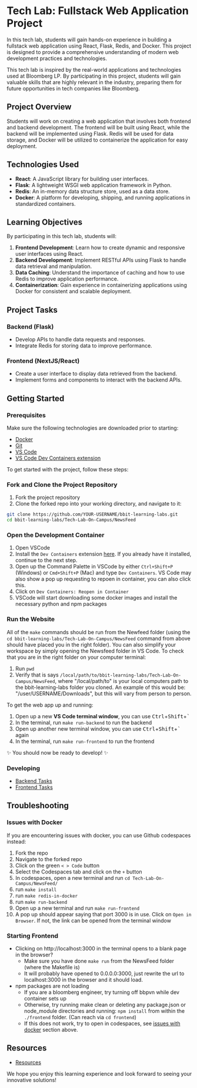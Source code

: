 # Tech Lab: Fullstack Web Application Project

In this tech lab, students will gain hands-on experience in building a fullstack web application using React, Flask, Redis, and Docker. This project is designed to provide a comprehensive understanding of modern web development practices and technologies.

This tech lab is inspired by the real-world applications and technologies used at Bloomberg LP. By participating in this project, students will gain valuable skills that are highly relevant in the industry, preparing them for future opportunities in tech companies like Bloomberg.

## Project Overview

Students will work on creating a web application that involves both frontend and backend development. The frontend will be built using React, while the backend will be implemented using Flask. Redis will be used for data storage, and Docker will be utilized to containerize the application for easy deployment.

## Technologies Used

- **React**: A JavaScript library for building user interfaces.
- **Flask**: A lightweight WSGI web application framework in Python.
- **Redis**: An in-memory data structure store, used as a data store.
- **Docker**: A platform for developing, shipping, and running applications in standardized containers.

## Learning Objectives

By participating in this tech lab, students will:

1. **Frontend Development**: Learn how to create dynamic and responsive user interfaces using React.
2. **Backend Development**: Implement RESTful APIs using Flask to handle data retrieval and manipulation.
3. **Data Caching**: Understand the importance of caching and how to use Redis to improve application performance.
4. **Containerization**: Gain experience in containerizing applications using Docker for consistent and scalable deployment.

## Project Tasks

### Backend (Flask)

- Develop APIs to handle data requests and responses.
- Integrate Redis for storing data to improve performance.

### Frontend (NextJS/React)

- Create a user interface to display data retrieved from the backend.
- Implement forms and components to interact with the backend APIs.

## Getting Started

### Prerequisites

Make sure the following technologies are downloaded prior to starting:

- [Docker](https://docs.docker.com/desktop/)
- [Git](https://git-scm.com/downloads)
- [VS Code](https://code.visualstudio.com/)
- [VS Code Dev Containers extension](https://marketplace.visualstudio.com/items?itemName=ms-vscode-remote.remote-containers)

To get started with the project, follow these steps:

### Fork and Clone the Project Repository

1. Fork the project repository
2. Clone the forked repo into your working directory, and navigate to it:
``` sh
git clone https://github.com/YOUR-USERNAME/bbit-learning-labs.git
cd bbit-learning-labs/Tech-Lab-On-Campus/NewsFeed
```

### Open the Development Container

1. Open VSCode
2. Install the `Dev Containers` extension [here](https://marketplace.visualstudio.com/items?itemName=ms-vscode-remote.remote-containers). If you already have it installed, continue to the next step.
3. Open up the Command Palette in VSCode by either `Ctrl+Shift+P` (Windows) or `Cmd+Shift+P` (Mac) and type `Dev Containers`.
VS Code may also show a pop up requesting to repoen in container, you can also click this.
4. Click on `Dev Containers: Reopen in Container`
5. VSCode will start downloading some docker images and install the necessary python and npm packages

### Run the Website

All of the `make` commands should be run from the Newfeed folder (using the `cd bbit-learning-labs/Tech-Lab-On-Campus/NewsFeed`
command from above should have placed you in the right folder). You can also simplify your workspace by simply opening
the Newsfeed folder in VS Code. To check that you are in the right folder on your computer terminal:

1. Run `pwd`
2. Verify that is says `/local/path/to/bbit-learning-labs/Tech-Lab-On-Campus/NewsFeed`, where "/local/path/to" is your
local computers path to the bbit-learning-labs folder you cloned. An example of this would be: "/user/USERNAME/Downloads",
but this will vary from person to person.

To get the web app up and running:

1. Open up a new **VS Code terminal window**, you can use <kbd>Ctrl</kbd>+<kbd>Shift</kbd>+<kbd>`</kbd>
2. In the terminal, run `make run-backend` to run the backend
3. Open up another new terminal window, you can use <kbd>Ctrl</kbd>+<kbd>Shift</kbd>+<kbd>`</kbd> again
4. In the terminal, run `make run-frontend` to run the frontend

✨ You should now be ready to develop! ✨

### Developing

- [Backend Tasks](./backend.md)
- [Frontend Tasks](./frontend.md)

## Troubleshooting

### Issues with Docker
If you are encountering issues with docker, you can use Github codespaces instead:

1. Fork the repo
2. Navigate to the forked repo
3. Click on the green `< > Code` button
4. Select the Codespaces tab and click on the `+` button
5. In codespaces, open a new terminal and run `cd Tech-Lab-On-Campus/NewsFeed/`
6. run `make install`
7. run `make redis-in-docker`
8. run `make run-backend`
9. Open up a new terminal and run `make run-frontend`
10. A pop up should appear saying that port 3000 is in use. Click on `Open in Browser`. If not, the link can be opened from the terminal window

### Starting Frontend

- Clicking on http://localhost:3000 in the terminal opens to a blank page in the browser?
    - Make sure you have done `make run` from the NewsFeed folder (where the Makefile is)
    - It will probably have opened to 0.0.0.0:3000, just rewrite the url to localhost:3000 in the browser and it should load.
- npm packages are not loading
    - If you are a bloomberg engineer, try turning off bbpvn while dev container sets up
    - Otherwise, try running make clean or deleting any package.json or node_module directories and running:
    `npm install` from within the `./frontend` folder. (Can reach via `cd frontend`)
    - If this does not work, try to open in codespaces, see [issues with docker](#issues-with-docker) section above.

## Resources

- [Resources](./resources/)

We hope you enjoy this learning experience and look forward to seeing your innovative solutions!